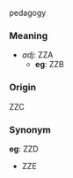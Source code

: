 pedagogy
### Meaning
+ _adj_: ZZA
    + __eg__: ZZB

### Origin

ZZC

### Synonym

__eg__: ZZD

+ ZZE


